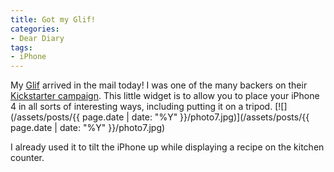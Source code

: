 ```yaml
---
title: Got my Glif!
categories:
- Dear Diary
tags:
- iPhone
---
```


My [Glif](http://www.theglif.com/) arrived in the mail today! I was one of the many backers on their [Kickstarter campaign](http://www.kickstarter.com/projects/danprovost/glif-iphone-4-tripod-mount-and-stand). This little widget is to allow you to place your iPhone 4 in all sorts of interesting ways, including putting it on a tripod.
[![](/assets/posts/{{ page.date | date: "%Y" }}/photo7.jpg)](/assets/posts/{{ page.date | date: "%Y" }}/photo7.jpg)

I already used it to tilt the iPhone up while displaying a recipe on the kitchen counter.
